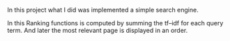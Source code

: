 In this project what I did was implemented a simple search engine.

In this Ranking functions is computed by summing the tf–idf for each query term. And later the most relevant page is displayed in an order.

